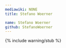 ```yaml
---
mediawiki: NONE
title: Stefano Woerner

name: Stefano Woerner
github: StefanoWoerner
---
```


{% include warning/stub %}
